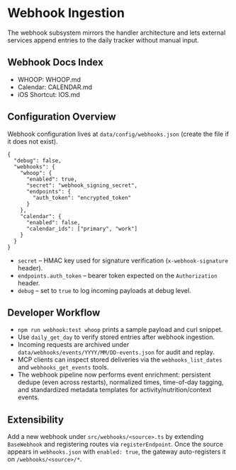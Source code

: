 # Webhook Ingestion

The webhook subsystem mirrors the handler architecture and lets external services append entries to the daily tracker without manual input.

## Webhook Docs Index

- WHOOP: WHOOP.md
- Calendar: CALENDAR.md
- iOS Shortcut: IOS.md

## Configuration Overview

Webhook configuration lives at `data/config/webhooks.json` (create the file if it does not exist).

```jsonc
{
  "debug": false,
  "webhooks": {
    "whoop": {
      "enabled": true,
      "secret": "webhook_signing_secret",
      "endpoints": {
        "auth_token": "encrypted_token"
      }
    },
    "calendar": {
      "enabled": false,
      "calendar_ids": ["primary", "work"]
    }
  }
}
```

- `secret` – HMAC key used for signature verification (`x-webhook-signature` header).
- `endpoints.auth_token` – bearer token expected on the `Authorization` header.
- `debug` – set to `true` to log incoming payloads at debug level.

## Developer Workflow

- `npm run webhook:test whoop` prints a sample payload and curl snippet.
- Use `daily_get_day` to verify stored entries after webhook ingestion.
- Incoming requests are archived under `data/webhooks/events/YYYY/MM/DD-events.json` for audit and replay.
- MCP clients can inspect stored deliveries via the `webhooks_list_dates` and `webhooks_get_events` tools.
- The webhook pipeline now performs event enrichment: persistent dedupe (even across restarts), normalized times, time-of-day tagging, and standardized metadata templates for activity/nutrition/context events.

## Extensibility

Add a new webhook under `src/webhooks/<source>.ts` by extending `BaseWebhook` and registering routes via `registerEndpoint`. Once the source appears in `webhooks.json` with `enabled: true`, the gateway auto-registers it on `/webhooks/<source>/*`.
